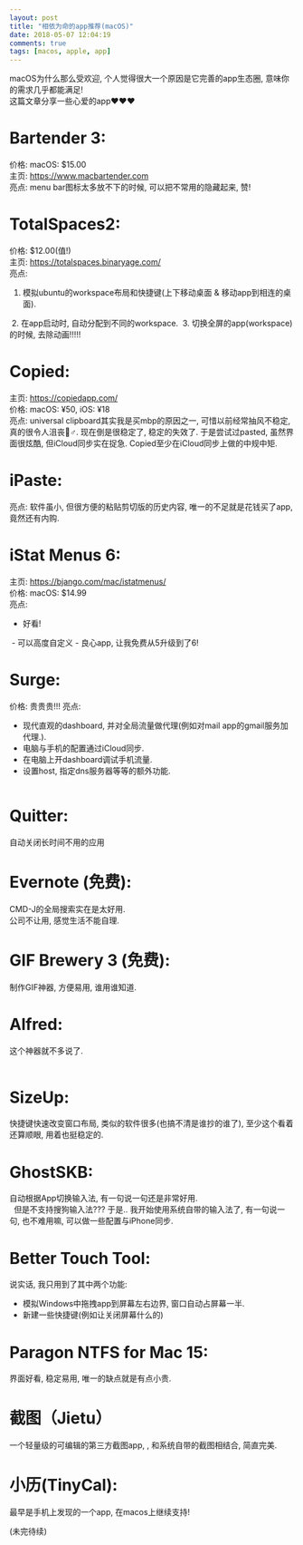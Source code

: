 ```yaml
---
layout: post
title: "相依为命的app推荐(macOS)"
date: 2018-05-07 12:04:19
comments: true
tags: [macos, apple, app]
---
```



macOS为什么那么受欢迎, 个人觉得很大一个原因是它完善的app生态圈, 意味你的需求几乎都能满足!    
这篇文章分享一些心爱的app❤️❤️❤️ 

# Bartender 3:  
价格: macOS: $15.00   
主页: https://www.macbartender.com   
亮点: menu bar图标太多放不下的时候, 可以把不常用的隐藏起来, 赞!   
<img style="max-height:30px" class="lazy" data-original="/images/blog/180507_macos_app/2018-04-18%2021_09_31.gif">

<!--more-->

# TotalSpaces2:   
价格: $12.00(值!)   
主页: https://totalspaces.binaryage.com/   
亮点:
1. 模拟ubuntu的workspace布局和快捷键(上下移动桌面 & 移动app到相连的桌面).   
 <img style="max-height:200px" class="lazy" data-original="/images/blog/180507_macos_app/8412F41B-51DF-4A7E-BD95-7A1991BD77E4.png">
2. 在app启动时, 自动分配到不同的workspace.    
<img style="max-height:200px" class="lazy" data-original="/images/blog/180507_macos_app/FAACC69F-E507-4F23-9030-F95EDA0A31CD.png">
3. 切换全屏的app(workspace)的时候, 去除动画!!!!!   
<img style="max-height:200px" class="lazy" data-original="/images/blog/180507_macos_app/3FF48154-0C3B-428C-A085-A553CE3F9F76.png">

# Copied:   
主页: https://copiedapp.com/   
价格: macOS: ¥50, iOS: ¥18   
亮点: universal clipboard其实我是买mbp的原因之一, 可惜以前经常抽风不稳定, 真的很令人沮丧🤦♂️. 现在倒是很稳定了, 稳定的失效了. 于是尝试过pasted, 虽然界面很炫酷, 但iCloud同步实在捉急. Copied至少在iCloud同步上做的中规中矩.

# iPaste:   
亮点: 软件虽小, 但很方便的粘贴剪切版的历史内容, 唯一的不足就是花钱买了app, 竟然还有内购.  
<img style="max-height:150px" class="lazy" data-original="/images/blog/180507_macos_app/F0203FBA-8FCA-428E-A141-1319774F227D.png">

# iStat Menus 6:   
主页: https://bjango.com/mac/istatmenus/   
价格: macOS: $14.99   
亮点:    
- 好看!    
<img style="max-height:300px" class="lazy" data-original="/images/blog/180507_macos_app/A45BC650-FF78-4940-A1EC-B89A72D5EADD.png">
- 可以高度自定义
- 良心app, 让我免费从5升级到了6!

# Surge:   
价格: 贵贵贵!!!
亮点:
- 现代直观的dashboard, 并对全局流量做代理(例如对mail app的gmail服务加代理.).
- 电脑与手机的配置通过iCloud同步.
- 在电脑上开dashboard调试手机流量.  
- 设置host, 指定dns服务器等等的额外功能.  
<img style="max-height: 50px" class="lazy" data-original="/images/blog/180507_macos_app/png">

# Quitter:   
自动关闭长时间不用的应用   
<img style="max-height:150px" class="lazy" data-original="/images/blog/180507_macos_app/6503A766-0375-407F-837F-691F851A8F8F.png">

# Evernote (免费):   
CMD-J的全局搜索实在是太好用.  
公司不让用, 感觉生活不能自理.

# GIF Brewery 3 (免费):   
制作GIF神器, 方便易用, 谁用谁知道.   

# Alfred:   
这个神器就不多说了.   
<img style="max-height:100px" class="lazy" data-original="/images/blog/180507_macos_app/62B05219-C848-4E06-BAC3-D91851AB4506.png">
<img style="max-height:80px" class="lazy" data-original="/images/blog/180507_macos_app/8FD49D35-C93D-4E52-A210-516647CB39C1.png">

# SizeUp:
快捷键快速改变窗口布局, 类似的软件很多(也搞不清是谁抄的谁了), 至少这个看着还算顺眼, 用着也挺稳定的.  
<img style="max-height:300px" class="lazy" data-original="/images/blog/180507_macos_app/4BA18CD1-240B-43D2-8747-66EAEF44CAA8.png">

# GhostSKB:    
自动根据App切换输入法, 有一句说一句还是非常好用.   
<img style="max-height:200px" class="lazy" data-original="/images/blog/180507_macos_app/E3140163-0B03-4A82-86F7-98A3CC15E2D3.png">
<img style="max-height:300px" class="lazy" data-original="/images/blog/180507_macos_app/D1E00146-18BB-466A-8A44-1DB125D22A9A.png">
但是不支持搜狗输入法??? 于是.. 我开始使用系统自带的输入法了, 有一句说一句, 也不难用嘛, 可以做一些配置与iPhone同步.

# Better Touch Tool:   
说实话, 我只用到了其中两个功能:
- 模拟Windows中拖拽app到屏幕左右边界, 窗口自动占屏幕一半.
- 新建一些快捷键(例如让关闭屏幕什么的)

# Paragon NTFS for Mac 15:   
界面好看, 稳定易用, 唯一的缺点就是有点小贵.    
<img style="max-height:300px" class="lazy" data-original="/images/blog/180507_macos_app/D02C2358-5069-4858-AD06-13896D317513.png">

# 截图（Jietu）   
一个轻量级的可编辑的第三方截图app, , 和系统自带的截图相结合, 简直完美.    
<img style="max-height:300px" class="lazy" data-original="/images/blog/180507_macos_app/D35005EC-FB42-44D3-BB43-678BD968AC4F.png">

# 小历(TinyCal):   
最早是手机上发现的一个app, 在macos上继续支持!   
<img style="max-height:300px" class="lazy" data-original="/images/blog/180507_macos_app/DEE7E30E-C0F7-43A9-A75C-C906EE891791.png">


(未完待续)


